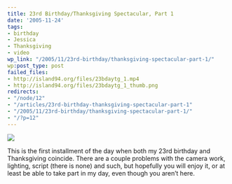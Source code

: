 ```yaml
---
title: 23rd Birthday/Thanksgiving Spectacular, Part 1
date: '2005-11-24'
tags:
- birthday
- Jessica
- Thanksgiving
- video
wp_link: "/2005/11/23rd-birthday/thanksgiving-spectacular-part-1/"
wp:post_type: post
failed_files:
- http://island94.org/files/23bdaytg_1.mp4
- http://island94.org/files/23bdaytg_1_thumb.png
redirects:
- "/node/12"
- "/articles/23rd-birthday-thanksgiving-spectacular-part-1"
- "/2005/11/23rd-birthday/thanksgiving-spectacular-part-1/"
- "/?p=12"
---
```


[ ![](2005-11-24-23rd-BirthdayThanksgiving-Spectacular-Part-1/23bdaytg_1_thumb.png) ](2005-11-24-23rd-BirthdayThanksgiving-Spectacular-Part-1/23bdaytg_1.mp4)

This is the first installment of the day when both my 23rd birthday and Thanksgiving coincide. There are a couple problems with the camera work, lighting, script (there is none) and such, but hopefully you will enjoy it, or at least be able to take part in my day, even though you aren’t here.
